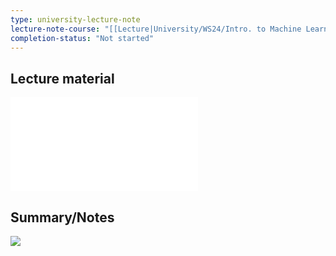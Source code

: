 ```yaml
---
type: university-lecture-note
lecture-note-course: "[[Lecture|University/WS24/Intro. to Machine Learning/Lecture]]"
completion-status: "Not started"
---
```

## Lecture material
![](_attachments/IML%20-%20WS23%20-%20Lecture%20k-means,%20SOM.pdf)
## Summary/Notes
![](_attachments/lecture4.rnote)